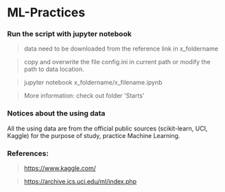 # ML-Practices

### Run the script with jupyter notebook
> data need to be downloaded from the reference link in x_foldername 

> copy and overwrite the file config.ini in current path or modify the path to data location.

> jupyter notebook x_foldername/x_filename.ipynb

> More information: check out folder 'Starts'

### Notices about the using data  
All the using data are from the official public sources (scikit-learn, UCI, Kaggle) for the purpose of study, practice Machine Learning.


### References:
> https://www.kaggle.com/

> https://archive.ics.uci.edu/ml/index.php

